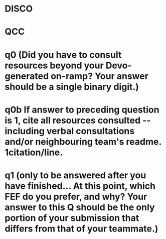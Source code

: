 # DISCO
# QCC
# q0 (Did you have to consult resources beyond your Devo-generated on-ramp? Your answer should be a single binary digit.)
# q0b If answer to preceding question is 1, cite all resources consulted -- including verbal consultations and/or neighbouring team's readme. 1citation/line.
# q1 (only to be answered after you have finished... At this point, which FEF do you prefer, and why? Your answer to this Q should be the only portion of your submission that differs from that of your teammate.)